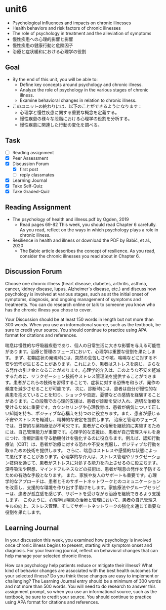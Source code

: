 # unit6

- Psychological influences and impacts on chronic illnesses
- Health behaviors and risk factors of chronic illnesses
- The role of psychology in treatment and the alleviation of symptoms
- 慢性疾患への心理的影響と影響
- 慢性疾患の健康行動と危険因子
- 治療と症状緩和における心理学の役割

## Goal

- By the end of this unit, you will be able to:
  - Define key concepts around psychology and chronic illness.
  - Analyze the role of psychology in the various stages of chronic illness.
  - Examine behavioral changes in relation to chronic illness.
- このユニットの終わりには、以下のことができるようになります：
  - 心理学と慢性疾患に関する重要な概念を定義する。
  - 慢性疾患の様々な段階における心理学の役割を分析する。
  - 慢性疾患に関連した行動の変化を調べる。

## Task

- [ ] Reading assignment
- [x] Peer Assessment
- [x] Discussion Forum
  - [x] first post
  - [ ] reply classmates
- [x] Learning Journal
- [x] Take Self-Quiz
- [x] Take Graded-Quiz

## Reading Assignment

- The psychology of health and illness.pdf by Ogden, 2019
  - Read pages 69-82 This week, you should read Chapter 6 carefully. As you read, reflect on the ways in which psychology plays a role in chronic illness.
- Resilience in health and illness or download the PDF by Babić, et al., 2020
  - The Babic article describes the concept of resilience. As you read, consider the chronic illnesses you read about in Chapter 6.

## Discussion Forum

Choose one chronic illness (heart disease, diabetes, arthritis, asthma, cancer, kidney disease, lupus, Alzheimer's disease, etc.) and discuss how psychology is involved at various stages, such as at the initial onset of symptoms, diagnosis, and ongoing management of symptoms and treatments. You can do research online or talk to someone you know who has the chronic illness you chose to cover.

Your Discussion should be at least 150 words in length but not more than 300 words. When you use an informational source, such as the textbook, be sure to credit your source. You should continue to practice using APA format for citations and references.

喘息は慢性的な呼吸器疾患であり、個人の日常生活に大きな影響を与える可能性があります。治療と管理のフェーズにおいて、心理学は重要な役割を果たします。
まず、初期症状の発現時には、突然の息苦しさや咳、喘鳴などに対する不安や恐怖が生じることがあります。これにより、患者はストレスを感じ、さらなる発作の引き金となることがあります。心理学的介入は、このような不安を軽減するために、リラクゼーション技術やストレス管理法を提供することができます。患者がこれらの技術を習得することで、症状に対する恐怖を和らげ、発作の頻度を減少させることが可能です。
次に、診断時には、患者は自分が慢性的な疾患を抱えていることを知り、ショックや否認、憂鬱などの感情を経験することがあります。この段階での心理的支援は、患者が診断を受け入れ、適切な治療を受けるために重要です。カウンセリングや心理教育は、患者が病気について正しい知識を持ち、ポジティブな心構えを持つのに役立ちます。また、患者が感じる不安やストレスを軽減し、精神的な安定を提供します。
治療と管理のフェーズでは、日常的な薬物療法が不可欠です。患者がこの治療を継続的に実施するためには、自己管理能力が重要です。心理学的な支援は、患者が自己管理スキルを身につけ、治療計画を守る動機付けを強化するのに役立ちます。例えば、認知行動療法（CBT）は、患者が治療に対する恐れや不安を克服し、ポジティブな行動を取るための技術を提供します。
さらに、喘息はストレスや感情的な状態によって悪化することがあります。心理学的な介入は、ストレス管理やリラクゼーション技術を通じて、患者がストレスに対処する能力を向上させるのに役立ちます。深呼吸法や瞑想、マインドフルネスなどの技術は、患者が喘息の発作を予防するための有効な手段となります。
また、家族や友人のサポートも重要です。心理学的なアプローチは、患者とそのサポートネットワークとのコミュニケーションを改善し、支援的な環境を作り出す手助けをします。家族療法やグループセラピーは、患者が孤立感を感じず、サポートを受けながら治療を継続できるよう支援します。
このように、心理学は喘息の治療と管理において、患者の自己管理スキルの向上、ストレス管理、そしてサポートネットワークの強化を通じて重要な役割を果たします。

## Learning Journal

In your discussion this week, you examined how psychology is involved once chronic illness begins to present, starting with symptom onset and diagnosis. For your learning journal, reflect on behavioral changes that can help manage your selected chronic illness.

How can psychology help patients reduce or mitigate their illness?
What kind of behavior changes are associated with the best health outcomes for your selected illness?
Do you think these changes are easy to implement or challenging?
The Learning Journal entry should be a minimum of 300 words and not more than 500 words. You will need to do research to answer this assignment prompt, so when you use an informational source, such as the textbook, be sure to credit your source. You should continue to practice using APA format for citations and references.
